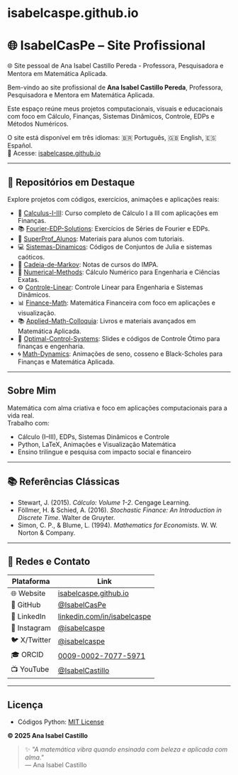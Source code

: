# isabelcaspe.github.io
# 🌐 IsabelCasPe – Site Profissional
🌐 Site pessoal de Ana Isabel Castillo Pereda - Professora, Pesquisadora e Mentora em Matemática Aplicada.

Bem-vindo ao site profissional de **Ana Isabel Castillo Pereda**, Professora, Pesquisadora e Mentora em Matemática Aplicada.

Este espaço reúne meus projetos computacionais, visuais e educacionais com foco em Cálculo, Finanças, Sistemas Dinâmicos, Controle, EDPs e Métodos Numéricos.

O site está disponível em três idiomas: 🇧🇷 Português, 🇬🇧 English, 🇪🇸 Español.  
🔗 Acesse: [isabelcaspe.github.io](https://isabelcaspe.github.io)

---

## 🔢 Repositórios em Destaque

Explore projetos com códigos, exercícios, animações e aplicações reais:

- 📘 [Calculus-I-III](https://github.com/IsabelCasPe/Calculus-I-III): Curso completo de Cálculo I a III com aplicações em Finanças.
- 📚 [Fourier-EDP-Solutions](https://github.com/IsabelCasPe/Fourier-EDP-Solutions): Exercícios de Séries de Fourier e EDPs.
- 📖 [SuperProf_Alunos](https://github.com/IsabelCasPe/SuperProf_Alunos): Materiais para alunos com tutoriais.
- 💻 [Sistemas-Dinamicos](https://github.com/IsabelCasPe/Sistemas-Dinamicos): Códigos de Conjuntos de Julia e sistemas caóticos.
- 📝 [Cadeia-de-Markov](https://github.com/IsabelCasPe/Cadeia-de-Markov): Notas de cursos do IMPA.
- 🧮 [Numerical-Methods](https://github.com/IsabelCasPe/Numerical-Methods): Cálculo Numérico para Engenharia e Ciências Exatas.
- ⚙️ [Controle-Linear](https://github.com/IsabelCasPe/Controle-Linear): Controle Linear para Engenharia e Sistemas Dinâmicos.
- 📊 [Finance-Math](https://github.com/IsabelCasPe/Finance-Math): Matemática Financeira com foco em aplicações e visualização.
- 📚 [Applied-Math-Colloquia](https://github.com/IsabelCasPe/Applied-Math-Colloquia): Livros e materiais avançados em Matemática Aplicada.
- 📘 [Optimal-Control-Systems](https://github.com/IsabelCasPe/Optimal-Control-Systems): Slides e códigos de Controle Ótimo para finanças e engenharia.
- 🌀 [Math-Dynamics](https://github.com/IsabelCasPe/Math-Dynamics): Animações de seno, cosseno e Black-Scholes para Finanças e Matemática Aplicada.

---

##  Sobre Mim

Matemática com alma criativa e foco em aplicações computacionais para a vida real.  
Trabalho com:

- Cálculo (I–III), EDPs, Sistemas Dinâmicos e Controle
- Python, LaTeX, Animações e Visualização Matemática
- Ensino trilingue e pesquisa com impacto social e financeiro

---

## 📚 Referências Clássicas

- Stewart, J. (2015). *Cálculo: Volume 1-2*. Cengage Learning.  
- Föllmer, H. & Schied, A. (2016). *Stochastic Finance: An Introduction in Discrete Time*. Walter de Gruyter.  
- Simon, C. P., & Blume, L. (1994). *Mathematics for Economists*. W. W. Norton & Company.

---

## 🔗 Redes e Contato

| Plataforma | Link |
|-----------|------|
| 🌐 Website | [isabelcaspe.github.io](https://isabelcaspe.github.io) |
| 🐙 GitHub | [@IsabelCasPe](https://github.com/IsabelCasPe) |
| 🔗 LinkedIn | [linkedin.com/in/isabelcaspe](https://www.linkedin.com/in/ana-isabel-castillo-pereda-142b0996/) |
| 📸 Instagram | [@isabelcaspe](https://www.instagram.com/anaisabelcp/) |
| 🐦 X/Twitter | [@isabelcaspe](https://x.com/anacp20) |
| 🎓 ORCID | [0009-0002-7077-5971](https://orcid.org/my-orcid?orcid=0009-0002-7077-5971) |
| 📺 YouTube | [@IsabelCastillo](https://www.youtube.com/@isabelcastillo4230) |

---
## Licença
- Códigos Python: [MIT License](LICENSE)

**© 2025 Ana Isabel Castillo** 
> ✨ _"A matemática vibra quando ensinada com beleza e aplicada com alma."_  
> — Ana Isabel Castillo
